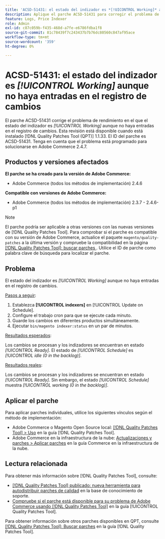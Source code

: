```yaml
---
title: 'ACSD-51431: el estado del indizador es *[!UICONTROL Working]* aunque no haya entradas en el registro de cambios'
description: Aplique el parche ACSD-51431 para corregir el problema de Adobe Commerce en el que el estado del indexador es *[!UICONTROL Working]* aunque no haya entradas en el registro de cambios.
feature: Logs, Price Indexer
role: Admin
exl-id: c87c059b-f435-468d-a7fe-e6786fdba1f8
source-git-commit: 81c78439f7c243437b7b76dc80560c847af95ace
workflow-type: tm+mt
source-wordcount: '359'
ht-degree: 0%

---
```


# ACSD-51431: el estado del indizador es *[!UICONTROL Working]* aunque no haya entradas en el registro de cambios

El parche ACSD-51431 corrige el problema de rendimiento en el que el estado del indizador es *[!UICONTROL Working]* aunque no haya entradas en el registro de cambios. Esta revisión está disponible cuando está instalado [!DNL Quality Patches Tool (QPT)] 1.1.33. El ID del parche es ACSD-51431. Tenga en cuenta que el problema está programado para solucionarse en Adobe Commerce 2.4.7.

## Productos y versiones afectados

**El parche se ha creado para la versión de Adobe Commerce:**

* Adobe Commerce (todos los métodos de implementación) 2.4.6

**Compatible con versiones de Adobe Commerce:**

* Adobe Commerce (todos los métodos de implementación) 2.3.7 - 2.4.6-p1

>[!NOTE]
>
>El parche podría ser aplicable a otras versiones con las nuevas versiones de [!DNL Quality Patches Tool]. Para comprobar si el parche es compatible con su versión de Adobe Commerce, actualice el paquete `magento/quality-patches` a la última versión y compruebe la compatibilidad en la página [[!DNL Quality Patches Tool]: buscar parches ](https://experienceleague.adobe.com/tools/commerce-quality-patches/index.html). Utilice el ID de parche como palabra clave de búsqueda para localizar el parche.

## Problema

El estado del indizador es *[!UICONTROL Working]* aunque no haya entradas en el registro de cambios.

<u>Pasos a seguir</u>:

1. Establezca **[!UICONTROL indexers]** en [!UICONTROL Update on Schedule].
1. Configure el trabajo cron para que se ejecute cada minuto.
1. Guarde los cambios en diferentes productos simultáneamente.
1. Ejecutar `bin/magento indexer:status` en un par de minutos.

<u>Resultados esperados</u>:

Los cambios se procesan y los indizadores se encuentran en estado *[!UICONTROL Ready]*. El estado de *[!UICONTROL Schedule]* es *[!UICONTROL idle (0 in the backlog)]*.

<u>Resultados reales</u>:

Los cambios se procesan y los indizadores se encuentran en estado *[!UICONTROL Ready]*. Sin embargo, el estado *[!UICONTROL Schedule]* muestra *[!UICONTROL working (0 in the backlog)]*.

## Aplicar el parche

Para aplicar parches individuales, utilice los siguientes vínculos según el método de implementación:

* Adobe Commerce o Magento Open Source local: [[!DNL Quality Patches Tool] > Uso](/help/tools/quality-patches-tool/usage.md) en la guía [!DNL Quality Patches Tool].
* Adobe Commerce en la infraestructura de la nube: [Actualizaciones y parches > Aplicar parches](https://experienceleague.adobe.com/docs/commerce-cloud-service/user-guide/develop/upgrade/apply-patches.html) en la guía Commerce en la infraestructura de la nube.

## Lectura relacionada

Para obtener más información sobre [!DNL Quality Patches Tool], consulte:

* [[!DNL Quality Patches Tool] publicado: nueva herramienta para autodistribuir parches de calidad](https://experienceleague.adobe.com/en/docs/commerce-knowledge-base/kb/announcements/commerce-announcements/magento-quality-patches-released-new-tool-to-self-serve-quality-patches) en la base de conocimiento de soporte.
* [Compruebe si el parche está disponible para su problema de Adobe Commerce usando [!DNL Quality Patches Tool]](/help/tools/quality-patches-tool/patches-available-in-qpt/check-patch-for-magento-issue-with-magento-quality-patches.md) en la guía [!UICONTROL Quality Patches Tool].


Para obtener información sobre otros parches disponibles en QPT, consulte [[!DNL Quality Patches Tool]: Buscar parches](https://experienceleague.adobe.com/tools/commerce-quality-patches/index.html) en la guía [!DNL Quality Patches Tool].

